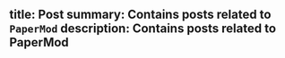 title: Post
summary: Contains posts related to `PaperMod`
description: Contains posts related to PaperMod
---
